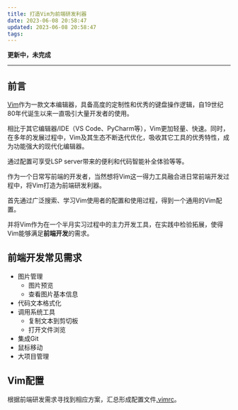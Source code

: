 ```yaml
---
title: 打造Vim为前端研发利器
date: 2023-06-08 20:58:47
updated: 2023-06-08 20:58:47
tags:
---
```


**更新中，未完成**

---

## 前言

[Vim](https://www.vim.org/)作为一款文本编辑器，具备高度的定制性和优秀的键盘操作逻辑，自19世纪80年代诞生以来一直吸引大量开发者的使用。

相比于其它编辑器/IDE（VS Code、PyCharm等），Vim更加轻量、快速。同时，在多年的发展过程中，Vim及其生态不断迭代优化，吸收其它工具的优秀特性，成为功能强大的现代化编辑器。

通过配置可享受LSP server带来的便利和代码智能补全体验等等。

作为一个日常写前端的开发者，当然想将Vim这一得力工具融合进日常前端开发过程中，将Vim打造为前端研发利器。

首先通过广泛搜索、学习Vim使用者的配置和使用过程，得到一个通用的Vim配置。

并将Vim作为在一个半月实习过程中的主力开发工具，在实践中检验拓展，使得Vim能够满足**前端开发**的需求。

## 前端开发常见需求

- 图片管理
  - 图片预览
  - 查看图片基本信息
- 代码文本格式化
- 调用系统工具
  - 复制文本到剪切板
  - 打开文件浏览
- 集成Git
- 鼠标移动
- 大项目管理

## Vim配置

根据前端研发需求寻找到相应方案，汇总形成配置文件[.vimrc](https://github.com/LanceZhu/.vimrc)。
